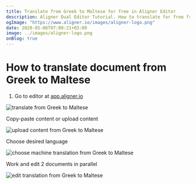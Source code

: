 ```yaml
---
title: Translate from Greek to Maltese for free in Aligner Editor
description: Aligner Dual Editor Tutorial. How to translate for free from Greek to Maltese. Aligner is multilingual document management platform. 
ogImage: "https://www.aligner.io/images/aligner-logo.png"
date: 2020-05-06T07:09:21+03:00
image: ../images/aligner-logo.png
onBlog: true
---
```


# How to translate document from Greek to Maltese

1. Go to editor at [app.aligner.io](https://app.aligner.io "Aligner App web page")

![translate from Greek to Maltese](../aligner-blank-editor.png "translate from Greek to Maltese")

Copy-paste content or upload content

![upload content from Greek to Maltese](../aligner-uploaded-document.png "upload content from Greek to Maltese")

Choose desired language

![choose machine translation from Greek to Maltese](../aligner-language-dropdown.png "choose machine translation from Greek to Maltese")

Work and edit 2 documents in parallel

![edit translation from Greek to Maltese](../aligner-double-sitded-editor.png "edit translation from Greek to Maltese")

